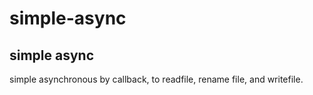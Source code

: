# simple-async

## simple async 

simple asynchronous by callback, to readfile, rename file, and writefile. 
